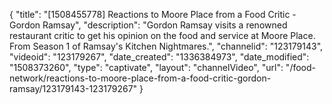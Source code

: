{
    "title": "[1508455778] Reactions to Moore Place from a Food Critic - Gordon Ramsay",
    "description": "Gordon Ramsay visits a renowned restaurant critic to get his opinion on the food and service at Moore Place. From Season 1 of Ramsay's Kitchen Nightmares.",
    "channelid": "123179143",
    "videoid": "123179267",
    "date_created": "1336384973",
    "date_modified": "1508373260",
    "type": "captivate",
    "layout": "channelVideo",
    "url": "\/food-network\/reactions-to-moore-place-from-a-food-critic-gordon-ramsay\/123179143-123179267"
}